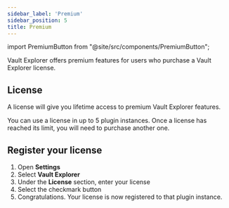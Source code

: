 ```yaml
---
sidebar_label: 'Premium'
sidebar_position: 5
title: Premium
---
```


import PremiumButton from "@site/src/components/PremiumButton";


Vault Explorer offers premium features for users who purchase a Vault Explorer license.

## License

A license will give you lifetime access to premium Vault Explorer features.

You can use a license in up to 5 plugin instances. Once a license has reached its limit, you will need to purchase another one.

<PremiumButton/>

## Register your license

1. Open **Settings**
2. Select **Vault Explorer**
3.  Under the **License** section, enter your license
4. Select the checkmark button
5. Congratulations. Your license is now registered to that plugin instance.